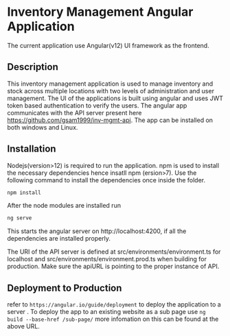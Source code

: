 # Inventory Management Angular Application

The current application use Angular(v12) UI framework as the frontend. 

## Description

This inventory management application is used to manage inventory and stock across multiple locations with two levels of administration and user management. The UI of the applications is built using angular and uses JWT token based authentication to verify the users. The angular app communicates with the API server present here https://github.com/gsam1999/inv-mgmt-api. The app can be installed on both windows and Linux.

## Installation

Nodejs(version>12) is required to run the application. npm is used to install the necessary dependencies hence insatll npm (ersion>7). Use the following command to install the dependencies once inside the folder.

```bash
npm install

```
After the node modules are installed run 

```bash
ng serve
```
This starts the angular server on http://localhost:4200, if all the dependencies are installed properly.

The URI of the API server is defined at src/environments/environment.ts for localhost and src/environments/environment.prod.ts when building for production. Make sure the apiURL is pointing to the proper instance of API.

## Deployment to Production

refer to `https://angular.io/guide/deployment` to deploy the application to a server . To deploy the app to an existing website as a sub page use `ng build --base-href /sub-page/` more infomation on this can be found at the above URL.




